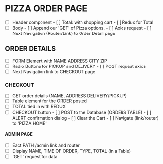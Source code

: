 # PIZZA ORDER PAGE
- [ ] Header component
        - [ ] Total: with shopping cart
        - [ ] Redux for Total
- [ ] Body
        - [ ] Append our 'GET' of Pizza options.
        - [ ] Axios request
        - [ ] Next Navigation (Router/Link) to 
            Order Detail page

## ORDER DETAILS
- [ ] FORM Element with NAME ADDRESS CITY 
      ZIP
- [ ] Radio Buttons for PICKUP and DELIVERY
        - [ ] POST request axios
- [ ] Next Navigation link to CHECKOUT page

### CHECKOUT
- [ ] GET order details (NAME, ADDRESS DELIVERY/PICKUP)
- [ ] Table element for the ORDER posted
- [ ] TOTAL tied in with REDUX
- [ ] CHECKOUT button
        - [ ] POST to the Database (ORDERS TABLE)
        - [ ] ALERT confirmation dialog
        - [ ] Clear the Cart
        - [ ] Navigate (link/router) to 'PIZZA HOME'

#### ADMIN PAGE
- [ ] Eact PATH /admin link and router
- [ ] Display NAME, TIME OF ORDER, TYPE, TOTAL (in a Table)
- [ ] 'GET' request for data